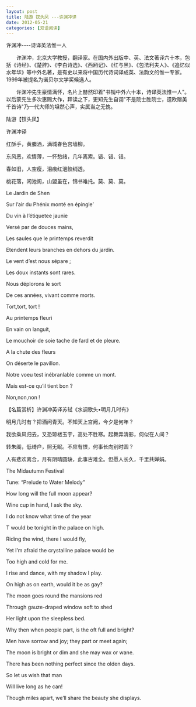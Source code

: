 ```yaml
---
layout: post
title: 陆游 钗头凤 ---许渊冲译
date: 2012-05-21
categories: [双语阅读]  
---
```


许渊冲----诗译英法惟一人

　　许渊冲，北京大学教授，翻译家。在国内外出版中、英、法文著译六十本，包括《诗经》、《楚辞》、《李白诗选》、《西厢记》、《红与黑》、《包法利夫人》、《追忆似水年华》等中外名著，是有史以来将中国历代诗词译成英、法韵文的惟一专家。1999年被提名为诺贝尔文学奖候选人。

　　许渊冲先生豪情满怀，名片上赫然印着"书销中外六十本，诗译英法惟一人"。以后蒙先生多次惠赐大作，拜读之下，更知先生自诩"不是院士胜院士，遗欧赠美千首诗"乃一代大师的坦然心声，实属当之无愧。

陆游【钗头凤】

许渊冲译

红酥手，黄縢酒，满城春色宫墙柳。

东风恶，欢情薄，一怀愁绪，几年离索。错、错、错。

春如旧，人空瘦，泪痕红浥鲛绡透。

桃花落，闲池阁，山盟虽在，锦书难托。莫、莫、莫。

Le Jardin de Shen

Sur l’air du Phénix monté en épingle’

Du vin à l’étiquetee jaunie

Versé par de douces mains,

Les saules que le printemps reverdit

Etendent leurs branches en dehors du jardin.

Le vent d’est nous sépare ;

Les doux instants sont rares.

Nous déplorons le sort

De ces années, vivant comme morts.

Tort,tort, tort !

Au printemps fleuri

En vain on languit,

Le mouchoir de soie tache de fard et de pleure.

A la chute des fleurs

On déserte le pavillon.

Notre voeu test inébranlable comme un mont.

Mais est-ce qu’il tient bon ?

Non,non,non !

【名篇赏析】许渊冲英译苏轼《水调歌头•明月几时有》

明月几时有？把酒问青天。不知天上宫阙，今夕是何年？

我欲乘风归去，又恐琼楼玉宇，高处不胜寒。起舞弄清影，何似在人间？

转朱阁，低绮户，照无眠。不应有恨，何事长向别时圆？

人有悲欢离合，月有阴晴圆缺，此事古难全。但愿人长久，千里共婵娟。

The Midautumn Festival

Tune: “Prelude to Water Melody”

How long will the full moon appear?

Wine cup in hand, I ask the sky.

I do not know what time of the year

T would be tonight in the palace on high.

Riding the wind, there I would fly,

Yet I’m afraid the crystalline palace would be

Too high and cold for me.

I rise and dance, with my shadow I play.

On high as on earth, would it be as gay?

The moon goes round the mansions red

Through gauze-draped window soft to shed

Her light upon the sleepless bed.

Why then when people part, is the oft full and bright?

Men have sorrow and joy; they part or meet again;

The moon is bright or dim and she may wax or wane.

There has been nothing perfect since the olden days.

So let us wish that man

Will live long as he can!

Though miles apart, we’ll share the beauty she displays.
